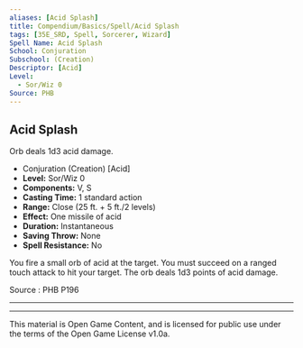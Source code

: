 ```yaml
---
aliases: [Acid Splash]
title: Compendium/Basics/Spell/Acid Splash
tags: [35E_SRD, Spell, Sorcerer, Wizard]
Spell Name: Acid Splash
School: Conjuration
Subschool: (Creation)
Descriptor: [Acid]
Level:
  - Sor/Wiz 0
Source: PHB
---
```



## Acid Splash

Orb deals 1d3 acid damage.

*   Conjuration (Creation) [Acid]
*   **Level:** Sor/Wiz 0
*   **Components:** V, S
*   **Casting Time:** 1 standard action
*   **Range:** Close (25 ft. + 5 ft./2 levels)
*   **Effect:** One missile of acid
*   **Duration:** Instantaneous
*   **Saving Throw:** None
*   **Spell Resistance:** No

<p>You fire a small orb of acid at the target. You must succeed on a ranged touch attack to hit your target. The orb deals 1d3 points of acid damage.</p>

Source : PHB P196

---

---

This material is Open Game Content, and is licensed for public use under
the terms of the Open Game License v1.0a.
